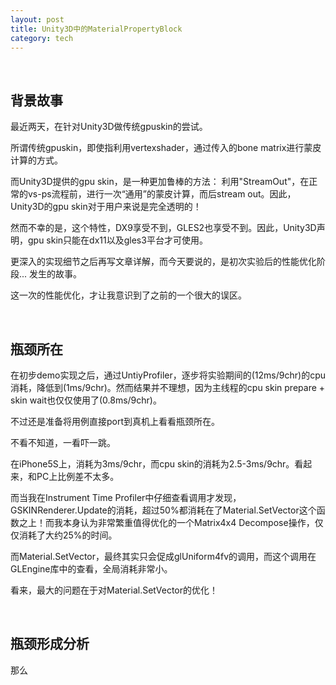```yaml
---
layout: post
title: Unity3D中的MaterialPropertyBlock
category: tech
---
```


<br>

背景故事
---

最近两天，在针对Unity3D做传统gpuskin的尝试。

所谓传统gpuskin，即使指利用vertexshader，通过传入的bone matrix进行蒙皮计算的方式。

而Unity3D提供的gpu skin，是一种更加鲁棒的方法：
利用"StreamOut"，在正常的vs-ps流程前，进行一次“通用”的蒙皮计算，而后stream out。因此，Unity3D的gpu skin对于用户来说是完全透明的！

然而不幸的是，这个特性，DX9享受不到，GLES2也享受不到。因此，Unity3D声明，gpu skin只能在dx11以及gles3平台才可使用。

更深入的实现细节之后再写文章详解，而今天要说的，是初次实验后的性能优化阶段... 发生的故事。

这一次的性能优化，才让我意识到了之前的一个很大的误区。

<br>

瓶颈所在
---

在初步demo实现之后，通过UntiyProfiler，逐步将实验期间的(12ms/9chr)的cpu消耗，降低到(1ms/9chr)。然而结果并不理想，因为主线程的cpu skin prepare + skin wait也仅仅使用了(0.8ms/9chr)。

不过还是准备将用例直接port到真机上看看瓶颈所在。

不看不知道，一看吓一跳。

在iPhone5S上，消耗为3ms/9chr，而cpu skin的消耗为2.5-3ms/9chr。看起来，和PC上比例差不太多。

而当我在Instrument Time Profiler中仔细查看调用才发现，GSKINRenderer.Update的消耗，超过50%都消耗在了Material.SetVector这个函数之上！而我本身认为非常繁重值得优化的一个Matrix4x4 Decompose操作，仅仅消耗了大约25%的时间。

而Material.SetVector，最终其实只会促成glUniform4fv的调用，而这个调用在GLEngine库中的查看，全局消耗非常小。

看来，最大的问题在于对Material.SetVector的优化！

<br>

瓶颈形成分析
---

那么
